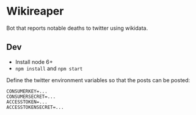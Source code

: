 # Wikireaper

Bot that reports notable deaths to twitter using wikidata.

## Dev

* Install node 6+
* `npm install` and `npm start`

Define the twitter environment variables so that the posts can be posted:

    CONSUMERKEY=...
    CONSUMERSECRET=...
    ACCESSTOKEN=...
    ACCESSTOKENSECRET=...

